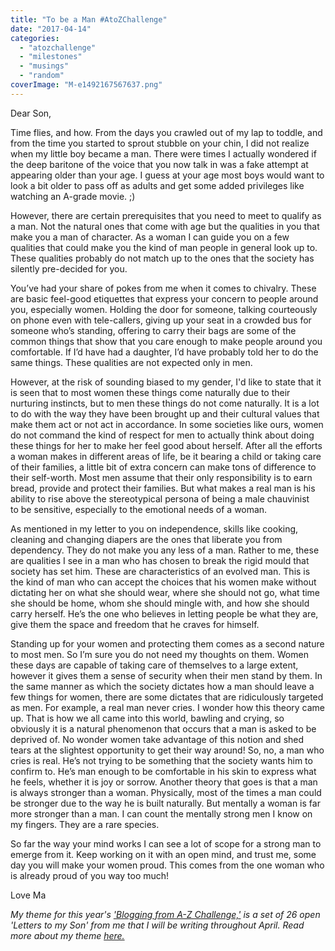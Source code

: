 ```yaml
---
title: "To be a Man #AtoZChallenge"
date: "2017-04-14"
categories: 
  - "atozchallenge"
  - "milestones"
  - "musings"
  - "random"
coverImage: "M-e1492167567637.png"
---
```


Dear Son,

Time flies, and how. From the days you crawled out of my lap to toddle, and from the time you started to sprout stubble on your chin, I did not realize when my little boy became a man. There were times I actually wondered if the deep baritone of the voice that you now talk in was a fake attempt at appearing older than your age. I guess at your age most boys would want to look a bit older to pass off as adults and get some added privileges like watching an A-grade movie. ;)

However, there are certain prerequisites that you need to meet to qualify as a man. Not the natural ones that come with age but the qualities in you that make you a man of character. As a woman I can guide you on a few qualities that could make you the kind of man people in general look up to. These qualities probably do not match up to the ones that the society has silently pre-decided for you.

You’ve had your share of pokes from me when it comes to chivalry. These are basic feel-good etiquettes that express your concern to people around you, especially women. Holding the door for someone, talking courteously on phone even with tele-callers, giving up your seat in a crowded bus for someone who’s standing, offering to carry their bags are some of the common things that show that you care enough to make people around you comfortable. If I’d have had a daughter, I’d have probably told her to do the same things. These qualities are not expected only in men.

However, at the risk of sounding biased to my gender, I'd like to state that it is seen that to most women these things come naturally due to their nurturing instincts, but to men these things do not come naturally. It is a lot to do with the way they have been brought up and their cultural values that make them act or not act in accordance. In some societies like ours, women do not command the kind of respect for men to actually think about doing these things for her to make her feel good about herself. After all the efforts a woman makes in different areas of life, be it bearing a child or taking care of their families, a little bit of extra concern can make tons of difference to their self-worth. Most men assume that their only responsibility is to earn bread, provide and protect their families. But what makes a real man is his ability to rise above the stereotypical persona of being a male chauvinist to be sensitive, especially to the emotional needs of a woman.

As mentioned in my letter to you on independence, skills like cooking, cleaning and changing diapers are the ones that liberate you from dependency. They do not make you any less of a man. Rather to me, these are qualities I see in a man who has chosen to break the rigid mould that society has set him. These are characteristics of an evolved man. This is the kind of man who can accept the choices that his women make without dictating her on what she should wear, where she should not go, what time she should be home, whom she should mingle with, and how she should carry herself. He’s the one who believes in letting people be what they are, give them the space and freedom that he craves for himself.

Standing up for your women and protecting them comes as a second nature to most men. So I’m sure you do not need my thoughts on them. Women these days are capable of taking care of themselves to a large extent, however it gives them a sense of security when their men stand by them. In the same manner as which the society dictates how a man should leave a few things for women, there are some dictates that are ridiculously targeted as men. For example, a real man never cries. I wonder how this theory came up. That is how we all came into this world, bawling and crying, so obviously it is a natural phenomenon that occurs that a man is asked to be deprived of. No wonder women take advantage of this notion and shed tears at the slightest opportunity to get their way around! So, no, a man who cries is real. He’s not trying to be something that the society wants him to confirm to. He’s man enough to be comfortable in his skin to express what he feels, whether it is joy or sorrow. Another theory that goes is that a man is always stronger than a woman. Physically, most of the times a man could be stronger due to the way he is built naturally. But mentally a woman is far more stronger than a man. I can count the mentally strong men I know on my fingers. They are a rare species.

So far the way your mind works I can see a lot of scope for a strong man to emerge from it. Keep working on it with an open mind, and trust me, some day you will make your women proud. This comes from the one woman who is already proud of you way too much!

Love Ma

_My theme for this year's ['Blogging from A-Z Challenge,'](http://www.a-to-zchallenge.com/) is a set of 26 open 'Letters to my Son' from me that I will be writing throughout April. Read more about my theme [here.](http://ifsbutsandsetcs.com/2017/03/theme-reveal-atozchallenge-2017-letters-to-my-son/)_
